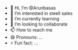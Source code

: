 - 👋 Hi, I’m @Arunbasas
- 👀 I’m interested in steell sales
- 🌱 I’m currently learning
- 💞️ I’m looking to collaborate 
- 📫 How to reach me
- 😄 Pronouns: ...
- ⚡ Fun fact: ...

<!---
Arunbasas/Arunbasas is a ✨ special ✨ repository because its `README.md` (this file) appears on your GitHub profile.
You can click the Preview link to take a look at your changes.
--->
